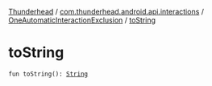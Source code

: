 [Thunderhead](../../index.md) / [com.thunderhead.android.api.interactions](../index.md) / [OneAutomaticInteractionExclusion](index.md) / [toString](./to-string.md)

# toString

`fun toString(): `[`String`](https://kotlinlang.org/api/latest/jvm/stdlib/kotlin/-string/index.html)